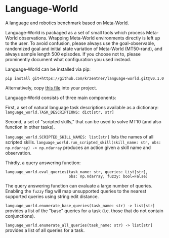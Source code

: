 # Language-World

A language and robotics benchmark based on [Meta-World](https://github.com/Farama-Foundation/Metaworld).

Language-World is packaged as a set of small tools which process Meta-World observations.
Wrapping Meta-World environments directly is left up to the user.
To avoid confusion, please always use the goal-observable, randomized goal and initial state variation of Meta-World (MT50-rand), and always sample length 500 episodes.
If you choose not to, please prominently document what configuration you used instead.

Language-World can be installed via pip:

```
pip install git+https://github.com/krzentner/language-world.git@v0.1.0
```

Alternatively, copy [this file](./src/language_world/__init__.py) into your project.

Language-World consists of three main components:

First, a set of natural language task descriptions available as a dictionary: `language_world.TASK_DESCRIPTIONS: dict[str, str]`

Second, a set of "scripted skills," that can be used to solve MT10 (and also function in other tasks).

`language_world.SCRIPTED_SKILL_NAMES: list[str]` lists the names of all scripted skills.
`language_world.run_scripted_skill(skill_name: str, obs: np.ndarray) -> np.ndarray` produces an action given a skill name and observation.

Thirdly, a query answering function:

```
language_world.eval_queries(task_name: str, queries: List[str],
                            obs: np.ndarray, fuzzy: bool=False)
```

The query answering function can evaluate a large number of queries.
Enabling the `fuzzy` flag will map unsupported queries to the nearest supported queries using string edit distance.

`language_world.enumerate_base_queries(task_name: str) -> list[str]` provides a list of the "base" queries for a task (i.e. those that do not contain conjunctions).

`language_world.enumerate_all_queries(task_name: str) -> list[str]` provides a list of all queries for a task.
